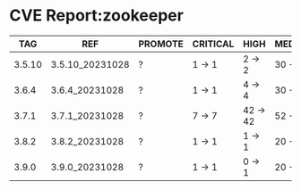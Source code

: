 # CVE Report:zookeeper
|  TAG   |       REF       | PROMOTE | CRITICAL |   HIGH   |  MEDIUM  |   LOW    | UNKNOWN |
|--------|-----------------|---------|----------|----------|----------|----------|---------|
| 3.5.10 | 3.5.10_20231028 | ?       | 1 -> 1   | 2 -> 2   | 30 -> 30 | 34 -> 34 | 0 -> 0  |
| 3.6.4  | 3.6.4_20231028  | ?       | 1 -> 1   | 4 -> 4   | 30 -> 30 | 34 -> 34 | 0 -> 0  |
| 3.7.1  | 3.7.1_20231028  | ?       | 7 -> 7   | 42 -> 42 | 52 -> 52 | 86 -> 86 | 0 -> 0  |
| 3.8.2  | 3.8.2_20231028  | ?       | 1 -> 1   | 1 -> 1   | 20 -> 20 | 34 -> 34 | 0 -> 0  |
| 3.9.0  | 3.9.0_20231028  | ?       | 1 -> 1   | 0 -> 1   | 20 -> 20 | 34 -> 34 | 0 -> 0  |
